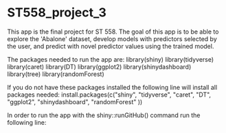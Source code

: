# ST558_project_3

This app is the final project for ST 558. The goal of this app is to be able to explore the 'Abalone' dataset, develop models with predictors selected by the user, and predict with novel predictor values using the trained model. 

The packages needed to run the app are:
library(shiny)
library(tidyverse)
library(caret)
library(DT)
library(ggplot2)
library(shinydashboard)
library(tree)
library(randomForest)

If you do not have these packages installed the following line will install all packages needed:
install.packages(c("shiny", "tidyverse", "caret", "DT", "ggplot2", "shinydashboard", "randomForest" ))

In order to run the app with the shiny::runGitHub() command run the following line:
